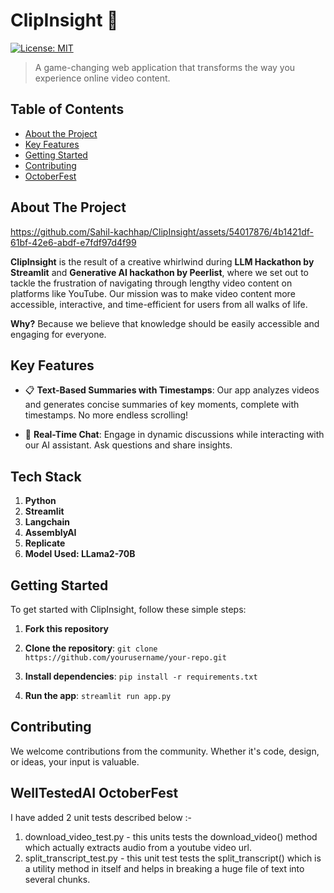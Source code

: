 # ClipInsight 🎥

[![License: MIT](https://img.shields.io/badge/License-MIT-yellow.svg)](https://opensource.org/licenses/MIT)

> A game-changing web application that transforms the way you experience online video content. 

## Table of Contents

- [About the Project](#about-the-project)
- [Key Features](#key-features)
- [Getting Started](#getting-started)
- [Contributing](#contributing)
- [OctoberFest](#WellTestedAI-OctoberFest)

## About The Project

https://github.com/Sahil-kachhap/ClipInsight/assets/54017876/4b1421df-61bf-42e6-abdf-e7fdf97d4f99

**ClipInsight** is the result of a creative whirlwind during **LLM Hackathon by Streamlit** and **Generative AI hackathon by Peerlist**, where we set out to tackle the frustration of navigating through lengthy video content on platforms like YouTube. Our mission was to make video content more accessible, interactive, and time-efficient for users from all walks of life.

**Why?** Because we believe that knowledge should be easily accessible and engaging for everyone.

## Key Features

- 📋 **Text-Based Summaries with Timestamps**: Our app analyzes videos and generates concise summaries of key moments, complete with timestamps. No more endless scrolling!

- 💬 **Real-Time Chat**: Engage in dynamic discussions while interacting with our AI assistant. Ask questions and share insights.

## Tech Stack
1. **Python**
2. **Streamlit**
3. **Langchain**
4. **AssemblyAI**
5. **Replicate**
6. **Model Used: LLama2-70B**

## Getting Started

To get started with ClipInsight, follow these simple steps:
1. **Fork this repository**
2. **Clone the repository**: `git clone https://github.com/yourusername/your-repo.git`

3. **Install dependencies**: `pip install -r requirements.txt`

4. **Run the app**: `streamlit run app.py`

## Contributing

We welcome contributions from the community. Whether it's code, design, or ideas, your input is valuable.

## WellTestedAI OctoberFest

I have added 2 unit tests described below :-
1. download_video_test.py - this units tests the download_video() method which actually extracts audio from a youtube video url.
2. split_transcript_test.py - this unit test tests the split_transcript() which is a utility method in itself and helps in breaking a huge file of text into several chunks.
